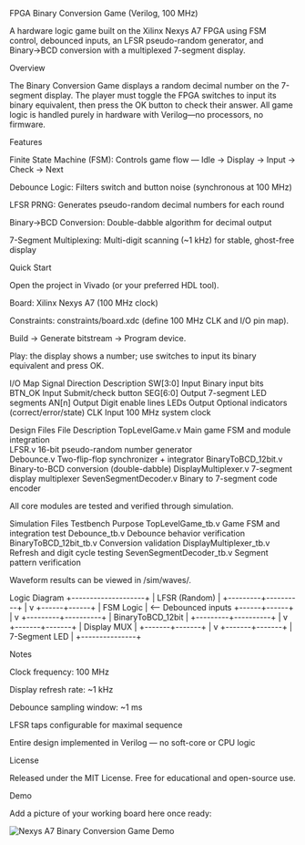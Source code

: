 FPGA Binary Conversion Game (Verilog, 100 MHz)

A hardware logic game built on the Xilinx Nexys A7 FPGA using FSM control, debounced inputs, an LFSR pseudo-random generator, and Binary→BCD conversion with a multiplexed 7-segment display.

Overview

The Binary Conversion Game displays a random decimal number on the 7-segment display.
The player must toggle the FPGA switches to input its binary equivalent, then press the OK button to check their answer.
All game logic is handled purely in hardware with Verilog—no processors, no firmware.

Features

Finite State Machine (FSM): Controls game flow — Idle → Display → Input → Check → Next

Debounce Logic: Filters switch and button noise (synchronous at 100 MHz)

LFSR PRNG: Generates pseudo-random decimal numbers for each round

Binary→BCD Conversion: Double-dabble algorithm for decimal output

7-Segment Multiplexing: Multi-digit scanning (~1 kHz) for stable, ghost-free display

Quick Start

Open the project in Vivado (or your preferred HDL tool).

Board: Xilinx Nexys A7 (100 MHz clock)

Constraints: constraints/board.xdc (define 100 MHz CLK and I/O pin map).

Build → Generate bitstream → Program device.

Play: the display shows a number; use switches to input its binary equivalent and press OK.

I/O Map
Signal	    Direction	     Description
SW[3:0]	    Input	         Binary input bits 
BTN_OK	    Input	         Submit/check button
SEG[6:0]	  Output	       7-segment LED segments
AN[n]	      Output	       Digit enable lines
LEDs	      Output	       Optional indicators (correct/error/state)
CLK	        Input	         100 MHz system clock

Design Files
File	                  Description
TopLevelGame.v	        Main game FSM and module integration    
LFSR.v	                16-bit pseudo-random number generator   
Debounce.v	            Two-flip-flop synchronizer + integrator
BinaryToBCD_12bit.v	    Binary-to-BCD conversion (double-dabble)
DisplayMultiplexer.v    7-segment display multiplexer
SevenSegmentDecoder.v 	Binary to 7-segment code encoder

All core modules are tested and verified through simulation.

Simulation Files
Testbench	                Purpose
TopLevelGame_tb.v	        Game FSM and integration test
Debounce_tb.v	            Debounce behavior verification
BinaryToBCD_12bit_tb.v	  Conversion validation
DisplayMultiplexer_tb.v	  Refresh and digit cycle testing
SevenSegmentDecoder_tb.v	Segment pattern verification

Waveform results can be viewed in /sim/waves/.

Logic Diagram
+--------------------+
|    LFSR (Random)   |
+---------+----------+
          |
          v
   +------+------+
   |   FSM Logic  |  <-- Debounced inputs
   +------+------+
          |
          v
+---------+----------+
| BinaryToBCD_12bit  |
+---------+----------+
          |
          v
  +-------+-------+
  | Display MUX   |
  +-------+-------+
          |
          v
  +-------+-------+
  |  7-Segment LED |
  +---------------+

Notes

Clock frequency: 100 MHz

Display refresh rate: ~1 kHz

Debounce sampling window: ~1 ms

LFSR taps configurable for maximal sequence

Entire design implemented in Verilog — no soft-core or CPU logic

License

Released under the MIT License.
Free for educational and open-source use.

Demo

Add a picture of your working board here once ready:

![Nexys A7 Binary Conversion Game Demo](docs/demo_photo.jpg)
